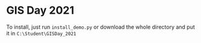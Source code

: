 # GIS Day 2021
To install, just run `install_demo.py` or download the whole directory and put it in `C:\Student\GISDay_2021`
